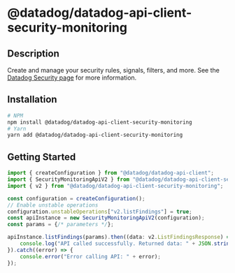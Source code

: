# @datadog/datadog-api-client-security-monitoring

## Description

Create and manage your security rules, signals, filters, and more. See the [Datadog Security page](https://docs.datadoghq.com/security/) for more information.

## Installation

```sh
# NPM
npm install @datadog/datadog-api-client-security-monitoring
# Yarn
yarn add @datadog/datadog-api-client-security-monitoring
```

## Getting Started
```ts
import { createConfiguration } from "@datadog/datadog-api-client";
import { SecurityMonitoringApiV2 } from "@datadog/datadog-api-client-security-monitoring";
import { v2 } from "@datadog/datadog-api-client-security-monitoring";

const configuration = createConfiguration();
// Enable unstable operations
configuration.unstableOperations["v2.listFindings"] = true;
const apiInstance = new SecurityMonitoringApiV2(configuration);
const params = {/* parameters */};

apiInstance.listFindings(params).then((data: v2.ListFindingsResponse) => {
    console.log("API called successfully. Returned data: " + JSON.stringify(data));
}).catch((error) => {
    console.error("Error calling API: " + error);
});
```